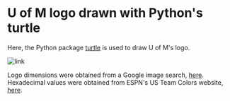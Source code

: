 # U of M logo drawn with Python's turtle

Here, the Python package [turtle](https://docs.python.org/3/library/turtle.html) is used to draw U of M's logo.<br>

![link](https://media.giphy.com/media/XdP02oewHQUm3Zhupm/giphy.gif)

Logo dimensions were obtained from a Google image search, [here](https://bit.ly/31iMQnt). <br>
Hexadecimal values were obtained from ESPN's US Team Colors website, [here](https://usteamcolors.com/university-of-michigan-colors/).